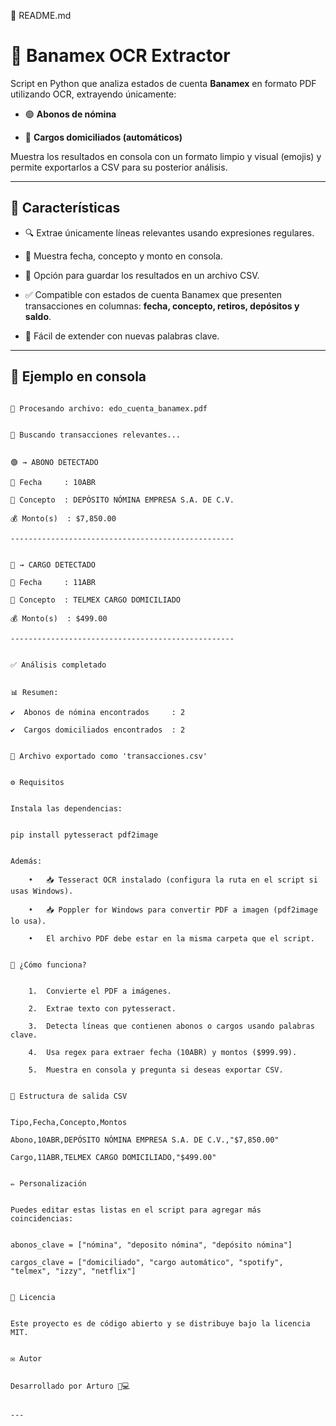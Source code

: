 

📄 README.md


# 🏦 Banamex OCR Extractor


Script en Python que analiza estados de cuenta **Banamex** en formato PDF utilizando OCR, extrayendo únicamente:


- 🟢 **Abonos de nómina**

- 🔴 **Cargos domiciliados (automáticos)**


Muestra los resultados en consola con un formato limpio y visual (emojis) y permite exportarlos a CSV para su posterior análisis.


---


## 📌 Características


- 🔍 Extrae únicamente líneas relevantes usando expresiones regulares.

- 💬 Muestra fecha, concepto y monto en consola.

- 📁 Opción para guardar los resultados en un archivo CSV.

- ✅ Compatible con estados de cuenta Banamex que presenten transacciones en columnas: **fecha, concepto, retiros, depósitos y saldo**.

- 🧠 Fácil de extender con nuevas palabras clave.


---


## 📸 Ejemplo en consola


```plaintext

📄 Procesando archivo: edo_cuenta_banamex.pdf


🔎 Buscando transacciones relevantes...


🟢 → ABONO DETECTADO

📆 Fecha     : 10ABR

📝 Concepto  : DEPÓSITO NÓMINA EMPRESA S.A. DE C.V.

💰 Monto(s)  : $7,850.00

--------------------------------------------------


🔴 → CARGO DETECTADO

📆 Fecha     : 11ABR

📝 Concepto  : TELMEX CARGO DOMICILIADO

💰 Monto(s)  : $499.00

--------------------------------------------------


✅ Análisis completado


📊 Resumen:

✔️  Abonos de nómina encontrados     : 2

✔️  Cargos domiciliados encontrados  : 2


📁 Archivo exportado como 'transacciones.csv'


⚙️ Requisitos


Instala las dependencias:


pip install pytesseract pdf2image


Además:

	•	📥 Tesseract OCR instalado (configura la ruta en el script si usas Windows).

	•	📥 Poppler for Windows para convertir PDF a imagen (pdf2image lo usa).

	•	El archivo PDF debe estar en la misma carpeta que el script.


🧠 ¿Cómo funciona?


	1.	Convierte el PDF a imágenes.

	2.	Extrae texto con pytesseract.

	3.	Detecta líneas que contienen abonos o cargos usando palabras clave.

	4.	Usa regex para extraer fecha (10ABR) y montos ($999.99).

	5.	Muestra en consola y pregunta si deseas exportar CSV.


📁 Estructura de salida CSV


Tipo,Fecha,Concepto,Montos

Abono,10ABR,DEPÓSITO NÓMINA EMPRESA S.A. DE C.V.,"$7,850.00"

Cargo,11ABR,TELMEX CARGO DOMICILIADO,"$499.00"


✏️ Personalización


Puedes editar estas listas en el script para agregar más coincidencias:


abonos_clave = ["nómina", "deposito nómina", "depósito nómina"]

cargos_clave = ["domiciliado", "cargo automático", "spotify", "telmex", "izzy", "netflix"]


📄 Licencia


Este proyecto es de código abierto y se distribuye bajo la licencia MIT.


✉️ Autor


Desarrollado por Arturo 🧠💻


---
